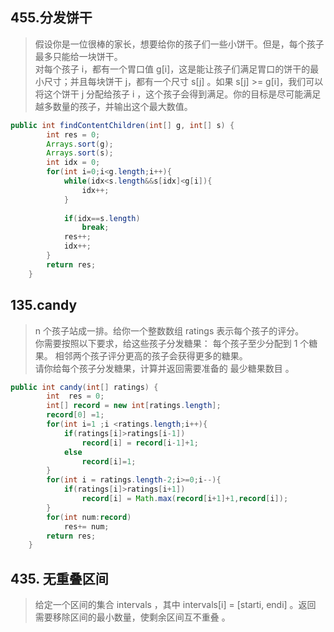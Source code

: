 ## 455.分发饼干
> 假设你是一位很棒的家长，想要给你的孩子们一些小饼干。但是，每个孩子最多只能给一块饼干。  
对每个孩子 i，都有一个胃口值 g[i]，这是能让孩子们满足胃口的饼干的最小尺寸；并且每块饼干 j，都有一个尺寸 s[j] 。如果 s[j] >= g[i]，我们可以将这个饼干 j 分配给孩子 i ，这个孩子会得到满足。你的目标是尽可能满足越多数量的孩子，并输出这个最大数值。
```java
public int findContentChildren(int[] g, int[] s) {
        int res = 0;
        Arrays.sort(g);
        Arrays.sort(s);
        int idx = 0;
        for(int i=0;i<g.length;i++){
            while(idx<s.length&&s[idx]<g[i]){
                idx++;
            }
            
            if(idx==s.length)
                break;
            res++;
            idx++;
        }
        return res;
    }
```
## 135.candy
> n 个孩子站成一排。给你一个整数数组 ratings 表示每个孩子的评分。  
你需要按照以下要求，给这些孩子分发糖果：
每个孩子至少分配到 1 个糖果。
相邻两个孩子评分更高的孩子会获得更多的糖果。  
请你给每个孩子分发糖果，计算并返回需要准备的 最少糖果数目 。
```java
public int candy(int[] ratings) {
        int  res = 0;
        int[] record = new int[ratings.length];
        record[0] =1;
        for(int i=1 ;i <ratings.length;i++){
            if(ratings[i]>ratings[i-1])
                record[i] = record[i-1]+1;
            else
                record[i]=1;
        }
        for(int i = ratings.length-2;i>=0;i--){
            if(ratings[i]>ratings[i+1])
                record[i] = Math.max(record[i+1]+1,record[i]);
        }
        for(int num:record)
            res+= num;
        return res;
    }
```

## 435. 无重叠区间
> 给定一个区间的集合 intervals ，其中 intervals[i] = [starti, endi] 。返回 需要移除区间的最小数量，使剩余区间互不重叠 。

```java

```